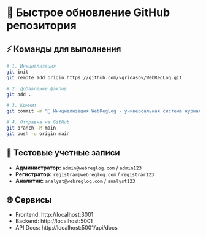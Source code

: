 # 🚀 Быстрое обновление GitHub репозитория

## ⚡ Команды для выполнения

```bash
# 1. Инициализация
git init
git remote add origin https://github.com/vgridasov/WebRegLog.git

# 2. Добавление файлов
git add .

# 3. Коммит
git commit -m "🚀 Инициализация WebRegLog - универсальная система журналов"

# 4. Отправка на GitHub
git branch -M main
git push -u origin main
```

## 🔑 Тестовые учетные записи
- **Администратор:** `admin@webreglog.com` / `admin123`
- **Регистратор:** `registrar@webreglog.com` / `registrar123`
- **Аналитик:** `analyst@webreglog.com` / `analyst123`

## 🌐 Сервисы
- Frontend: http://localhost:3001
- Backend: http://localhost:5001
- API Docs: http://localhost:5001/api/docs
